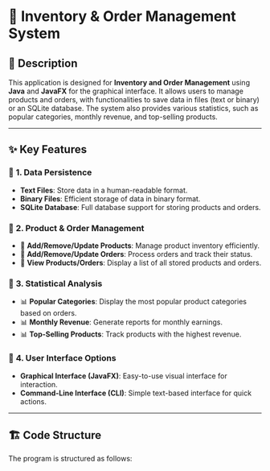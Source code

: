 # 📌 Inventory & Order Management System

## 📖 Description
This application is designed for **Inventory and Order Management** using **Java** and **JavaFX** for the graphical interface. It allows users to manage products and orders, with functionalities to save data in files (text or binary) or an SQLite database. The system also provides various statistics, such as popular categories, monthly revenue, and top-selling products.

---

## ✨ Key Features

### 🔹 **1. Data Persistence**
- **Text Files**: Store data in a human-readable format.
- **Binary Files**: Efficient storage of data in binary format.
- **SQLite Database**: Full database support for storing products and orders.

### 🔹 **2. Product & Order Management**
- 📌 **Add/Remove/Update Products**: Manage product inventory efficiently.
- 📌 **Add/Remove/Update Orders**: Process orders and track their status.
- 📌 **View Products/Orders**: Display a list of all stored products and orders.
  
### 🔹 **3. Statistical Analysis**
- 📊 **Popular Categories**: Display the most popular product categories based on orders.
- 📊 **Monthly Revenue**: Generate reports for monthly earnings.
- 📊 **Top-Selling Products**: Track products with the highest revenue.

### 🔹 **4. User Interface Options**
- **Graphical Interface (JavaFX)**: Easy-to-use visual interface for interaction.
- **Command-Line Interface (CLI)**: Simple text-based interface for quick actions.

---

## 🏗️ Code Structure
The program is structured as follows:

